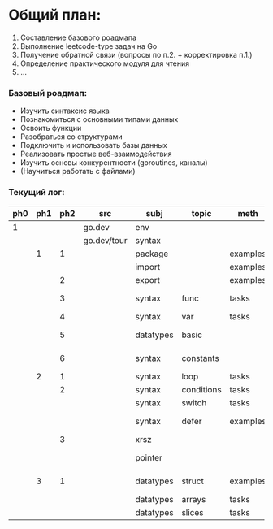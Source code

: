 # Общий план:
1. Составление базового роадмапа
2. Выполнение leetcode-type задач на Go
3. Получение обратной связи (вопросы по п.2. + корректировка п.1.)
4. Определение практического модуля для чтения
5. ...

### Базовый роадмап:
- Изучить синтаксис языка
- Познакомиться с основными типами данных
- Освоить функции
- Разобраться со структурами
- Подключить и использовать базы данных
- Реализовать простые веб-взаимодействия
- Изучить основы конкурентности (goroutines, каналы)
- (Научиться работать с файлами)

### Текущий лог:

| ph0 | ph1 | ph2 | src         | subj      | topic      | meth     | res    | link                                              |
|-----|-----|-----|-------------|-----------|------------|----------|--------|---------------------------------------------------|
| 1   |     |     | go.dev      | env       |            |          | ok     |                                                   |
|     |     |     | go.dev/tour | syntax    |            |          |        |                                                   |
|     | 1   | 1   |             | package   |            | examples | ?      | [1.1](./tour/1_basics/1_hello/main.go)            |
|     |     |     |             | import    |            | examples | ?      | [1.1](./tour/1_basics/1_hello/main.go)            |
|     |     | 2   |             | export    |            | examples | ?      | [1.1](./tour/1_basics/1_hello/main.go)            |
|     |     | 3   |             | syntax    | func       | tasks    | ok + ? | [1.3.](./tour/1_basics/3_func/main.go)            |
|     |     | 4   |             | syntax    | var        | tasks    | ok     |                                                   |
|     |     | 5   |             | datatypes | basic      |          | ok + ? | [1.5.](./tour/1_basics/5_basic_datatypes/main.go) |
|     |     | 6   |             | syntax    | constants  |          | ok + ? | [1.6.](./tour/1_basics/6_const/main.go)           |
|     | 2   | 1   |             | syntax    | loop       | tasks    | ok     |                                                   |
|     |     | 2   |             | syntax    | conditions | tasks    | ok     |                                                   |
|     |     |     |             | syntax    | switch     | tasks    | ok     |                                                   |
|     |     |     |             | syntax    | defer      | examples | ok + ? | [2.2.](./tour/2_flowcontrol/2_if/main.go)         |
|     |     | 3   |             | xrsz      |            |          | ok     |                                                   |
|     |     |     |             | pointer   |            |          | ok + ? | [2.4.](./tour/2_flowcontrol/4_pointer/main.go)    |
|     | 3   | 1   |             | datatypes | struct     | examples | ok + ? | [3.1.](./tour/3_moretypes/1_struct/main.go)       |
|     |     |     |             | datatypes | arrays     | tasks    | ok     |                                                   |
|     |     |     |             | datatypes | slices     | tasks    | ok     |                                                   |

